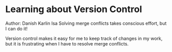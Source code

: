 # Learning about Version Control

Author: Danish Karlin Isa
Solving merge conflicts takes conscious effort, but I can do it!

Version control makes it easy for me to keep track of changes in my work, but it is frustrating when I have to resolve merge conflicts.